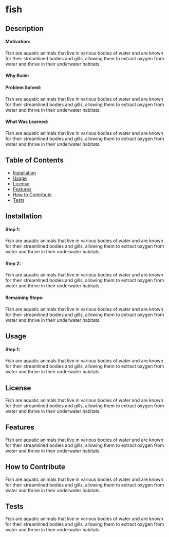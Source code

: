 # fish

## Description
#### Motivation:
 Fish are aquatic animals that live in various bodies of water and are known for their streamlined bodies and gills, allowing them to extract oxygen from water and thrive in their underwater habitats.

#### Why Build:


#### Problem Solved:
Fish are aquatic animals that live in various bodies of water and are known for their streamlined bodies and gills, allowing them to extract oxygen from water and thrive in their underwater habitats.

#### What Was Learned:
Fish are aquatic animals that live in various bodies of water and are known for their streamlined bodies and gills, allowing them to extract oxygen from water and thrive in their underwater habitats.

## Table of Contents
- [Installation](#installation)
- [Usage](#usage)
- [License](#license)
- [Features](#features)
- [How to Contribute](#how-to-contribute)
- [Tests](#tests)

## Installation
#### Step 1:
Fish are aquatic animals that live in various bodies of water and are known for their streamlined bodies and gills, allowing them to extract oxygen from water and thrive in their underwater habitats.

#### Step 2:
Fish are aquatic animals that live in various bodies of water and are known for their streamlined bodies and gills, allowing them to extract oxygen from water and thrive in their underwater habitats.

#### Remaining Steps:
Fish are aquatic animals that live in various bodies of water and are known for their streamlined bodies and gills, allowing them to extract oxygen from water and thrive in their underwater habitats.

## Usage
#### Step 1:
Fish are aquatic animals that live in various bodies of water and are known for their streamlined bodies and gills, allowing them to extract oxygen from water and thrive in their underwater habitats.



## License
Fish are aquatic animals that live in various bodies of water and are known for their streamlined bodies and gills, allowing them to extract oxygen from water and thrive in their underwater habitats.

## Features
Fish are aquatic animals that live in various bodies of water and are known for their streamlined bodies and gills, allowing them to extract oxygen from water and thrive in their underwater habitats.

## How to Contribute
Fish are aquatic animals that live in various bodies of water and are known for their streamlined bodies and gills, allowing them to extract oxygen from water and thrive in their underwater habitats.

## Tests
Fish are aquatic animals that live in various bodies of water and are known for their streamlined bodies and gills, allowing them to extract oxygen from water and thrive in their underwater habitats.

